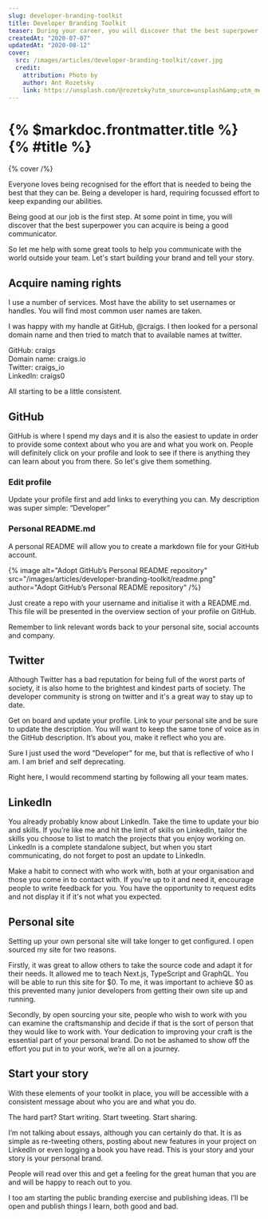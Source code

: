 ```yaml
---
slug: developer-branding-toolkit
title: Developer Branding Toolkit
teaser: During your career, you will discover that the best superpower you can acquire is being a communicator
createdAt: "2020-07-07"
updatedAt: "2020-08-12"
cover:
  src: /images/articles/developer-branding-toolkit/cover.jpg
  credit:
    attribution: Photo by
    author: Ant Rozetsky
    link: https://unsplash.com/@rozetsky?utm_source=unsplash&amp;utm_medium=referral&amp;utm_content=creditCopyText
---
```


# {% $markdoc.frontmatter.title %} {% #title %}

{% cover /%}

Everyone loves being recognised for the effort that is needed to being the best that they can be. Being a developer is hard, requiring focussed effort to keep expanding our abilities.

Being good at our job is the first step.  At some point in time, you will discover that the best superpower you can acquire is being a good communicator.

So let me help with some great tools to help you communicate with the world outside your team. Let's start building your brand and tell your story.

## Acquire naming rights

I use a number of services. Most have the ability to set usernames or handles. You will find most common user names are taken.

I was happy with my handle at GitHub, @craigs. I then looked for a personal domain name and then tried to match that to available names at twitter.

GitHub: craigs  
Domain name: craigs.io  
Twitter: craigs_io  
LinkedIn: craigs0  

All starting to be a little consistent.

## GitHub

GitHub is where I spend my days and it is also the easiest to update in order to provide some context about who you are and what you work on. People will definitely click on your profile and look to see if there is anything they can learn about you from there. So let's give them something.

### Edit profile

Update your profile first and add links to everything you can. My description was super simple: “Developer”

### Personal README.md

A personal README will allow you to create a markdown file for your GitHub account.

{% image
    alt="Adopt GitHub’s Personal README repository"
    src="/images/articles/developer-branding-toolkit/readme.png"
    author="Adopt GitHub’s Personal README repository"
/%}

Just create a repo with your username and initialise it with a README.md. This file will be presented in the overview section of your profile on GitHub.

Remember to link relevant words back to your personal site, social accounts and company.

## Twitter

Although Twitter has a bad reputation for being full of the worst parts of society, it is also home to the brightest and kindest parts of society. The developer community is strong on twitter and it's a great way to stay up to date.

Get on board and update your profile. Link to your personal site and be sure to update the description. You will want to keep the same tone of voice as in the GitHub description. It’s about you, make it reflect who you are.

Sure I just used the word “Developer” for me, but that is reflective of who I am. I am brief and self deprecating.

Right here, I would recommend starting by following all your team mates.

## LinkedIn

You already probably know about LinkedIn. Take the time to update your bio and skills. If you’re like me and hit the limit of skills on LinkedIn, tailor the skills you choose to list to match the projects that you enjoy working on. LinkedIn is a complete standalone subject, but when you start communicating, do not forget to post an update to LinkedIn.

Make a habit to connect with who work with, both at your organisation and those you come in to contact with. If you're up to it and need it, encourage people to write feedback for you. You have the opportunity to request edits and not display it if it's not what you expected.

## Personal site

Setting up your own personal site will take longer to get configured. I open sourced my site for two reasons.

Firstly, it was great to allow others to take the source code and adapt it for their needs. It allowed me to teach Next.js, TypeScript and GraphQL. You will be able to run this site for $0. To me, it was important to achieve $0 as this prevented many junior developers from getting their own site up and running.

Secondly, by open sourcing your site, people who wish to work with you can examine the craftsmanship and decide if that is the sort of person that they would like to work with. Your dedication to improving your craft is the essential part of your personal brand. Do not be ashamed to show off the effort you put in to your work, we’re all on a journey.

## Start your story

With these elements of your toolkit in place, you will be accessible with a consistent message about who you are and what you do.

The hard part? Start writing. Start tweeting. Start sharing.

I’m not talking about essays, although you can certainly do that. It is as simple as re-tweeting others, posting about new features in your project on LinkedIn or even logging a book you have read. This is your story and your story is your personal brand.

People will read over this and get a feeling for the great human that you are and will be happy to reach out to you.

I too am starting the public branding exercise and publishing ideas. I’ll be open and publish things I learn, both good and bad.
